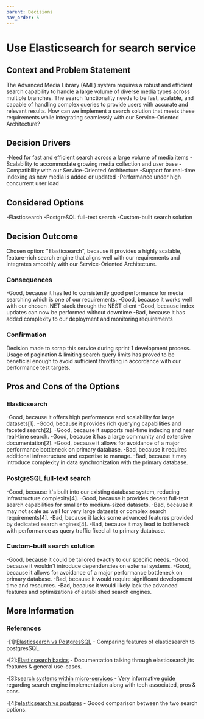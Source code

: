 ```yaml
---
parent: Decisions
nav_order: 5
---
```


# Use Elasticsearch for search service

## Context and Problem Statement

The Advanced Media Library (AML) system requires a robust and efficient search capability to handle a large volume of diverse media types across multiple branches. The search functionality needs to be fast, scalable, and capable of handling complex queries to provide users with accurate and relevant results. How can we implement a search solution that meets these requirements while integrating seamlessly with our Service-Oriented Architecture?

## Decision Drivers

-Need for fast and efficient search across a large volume of media items
-Scalability to accommodate growing media collection and user base
-Compatibility with our Service-Oriented Architecture
-Support for real-time indexing as new media is added or updated
-Performance under high concurrent user load

## Considered Options

-Elasticsearch
-PostgreSQL full-text search
-Custom-built search solution

## Decision Outcome

Chosen option: "Elasticsearch", because it provides a highly scalable, feature-rich search engine that aligns well with our requirements and integrates smoothly with our Service-Oriented Architecture.

### Consequences

-Good, because it has led to consistently good performance for media searching which is one of our requirements.
-Good, because it works well with our chosen .NET stack through the NEST client
-Good, because index updates can now be performed without downtime
-Bad, because it has added complexity to our deployment and monitoring requirements

### Confirmation

Decision made to scrap this service during sprint 1 development process. Usage of pagination & limiting search query limits has proved to be beneficial enough to avoid sufficient throttling in accordance with our performance test targets.

## Pros and Cons of the Options

### Elasticsearch

-Good, because it offers high performance and scalability for large datasets[1].
-Good, because it provides rich querying capabilities and faceted search[2].
-Good, because it supports real-time indexing and near real-time search.
-Good, because it has a large community and extensive documentation[2].
-Good, because it allows for avoidance of a major performance bottleneck on primary database.
-Bad, because it requires additional infrastructure and expertise to manage.
-Bad, because it may introduce complexity in data synchronization with the primary database.

### PostgreSQL full-text search

-Good, because it's built into our existing database system, reducing infrastructure complexity[4].
-Good, because it provides decent full-text search capabilities for smaller to medium-sized datasets.
-Bad, because it may not scale as well for very large datasets or complex search requirements[4].
-Bad, because it lacks some advanced features provided by dedicated search engines[4].
-Bad, because it may lead to bottleneck with performance as query traffic fixed all to primary database.

### Custom-built search solution

-Good, because it could be tailored exactly to our specific needs.
-Good, because it wouldn't introduce dependencies on external systems.
-Good, because it allows for avoidance of a major performance bottleneck on primary database.
-Bad, because it would require significant development time and resources.
-Bad, because it would likely lack the advanced features and optimizations of established search engines.

## More Information

### References

-[1]:[Elasticsearch vs PostgresSQL](https://stackshare.io/stackups/elasticsearch-vs-postgresql) - Comparing features of elasticsearch to postgresSQL.

-[2]:[Elasticsearch basics](https://www.elastic.co/guide/en/elasticsearch/reference/current/elasticsearch-intro-what-is-es.html) - Documentation talking through elasticsearch,its features & general use-cases.

-[3]:[search systems within micro-services](https://medium.com/@tusharsheth/tech-stack-for-search-system-with-micro-services-architecture-38852c769d87) - Very informative guide regarding search engine implementation along with tech associated, pros & cons.

-[4]:[elasticsearch vs postgres](https://www.paradedb.com/blog/elasticsearch_vs_postgres) - Goood comparison between the two search options.
